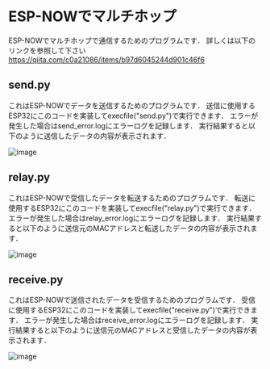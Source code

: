 # ESP-NOWでマルチホップ
ESP-NOWでマルチホップで通信するためのプログラムです．
詳しくは以下のリンクを参照して下さい
https://qiita.com/c0a21086/items/b97d6045244d901c46f6
## send.py
これはESP-NOWでデータを送信するためのプログラムです．
送信に使用するESP32にこのコードを実装してexecfile("send.py")で実行できます．
エラーが発生した場合はsend_error.logにエラーログを記録します．
実行結果すると以下のように送信したデータの内容が表示されます．

![image](https://github.com/user-attachments/assets/5fe33726-c014-49e0-bb70-e21ae356c9ca)
## relay.py
これはESP-NOWで受信したデータを転送するためのプログラムです．
転送に使用するESP32にこのコードを実装してexecfile("relay.py")で実行できます．
エラーが発生した場合はrelay_error.logにエラーログを記録します．
実行結果すると以下のように送信元のMACアドレスと転送したデータの内容が表示されます．

![image](https://github.com/user-attachments/assets/756c0a39-ecb7-4261-ab53-723bba8fbe53)
## receive.py
これはESP-NOWで送信されたデータを受信するためのプログラムです．
受信に使用するESP32にこのコードを実装してexecfile("receive.py")で実行できます．
エラーが発生した場合はreceive_error.logにエラーログを記録します．
実行結果すると以下のように送信元のMACアドレスと受信したデータの内容が表示されます．

![image](https://github.com/user-attachments/assets/6d93cc72-7290-47f0-b24d-5a934118b13b)

